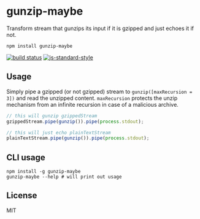 # gunzip-maybe

Transform stream that gunzips its input if it is gzipped and just echoes it if not.

```
npm install gunzip-maybe
```

[![build status](http://img.shields.io/travis/mafintosh/gunzip-maybe.svg?style=flat)](http://travis-ci.org/mafintosh/gunzip-maybe)
[![js-standard-style](https://img.shields.io/badge/code%20style-standard-brightgreen.svg?style=flat)](https://github.com/feross/standard)

## Usage

Simply pipe a gzipped (or not gzipped) stream to `gunzip([maxRecursion = 3])` and read the unzipped content.
`maxRecursion` protects the unzip mechanism from an infinite recursion in case of a malicious archive.

``` js
// this will gunzip gzippedStream
gzippedStream.pipe(gunzip()).pipe(process.stdout);

// this will just echo plainTextStream
plainTextStream.pipe(gunzip()).pipe(process.stdout);
```

## CLI usage

```
npm install -g gunzip-maybe
gunzip-maybe --help # will print out usage
```


## License

MIT
